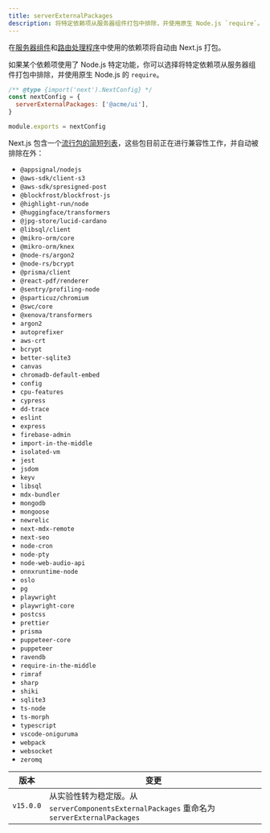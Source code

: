 ```yaml
---
title: serverExternalPackages
description: 将特定依赖项从服务器组件打包中排除，并使用原生 Node.js `require`。
---
```


在[服务器组件](/docs/nextjs-cn/app/building-your-application/rendering/server-components)和[路由处理程序](/docs/nextjs-cn/app/building-your-application/routing/index/route-handlers)中使用的依赖项将自动由 Next.js 打包。

如果某个依赖项使用了 Node.js 特定功能，你可以选择将特定依赖项从服务器组件打包中排除，并使用原生 Node.js 的 `require`。

```js
/** @type {import('next').NextConfig} */
const nextConfig = {
  serverExternalPackages: ['@acme/ui'],
}

module.exports = nextConfig
```

Next.js 包含一个[流行包的简短列表](https://github.com/vercel/next.js/blob/canary/packages/next/src/lib/server-external-packages.json)，这些包目前正在进行兼容性工作，并自动被排除在外：

- `@appsignal/nodejs`
- `@aws-sdk/client-s3`
- `@aws-sdk/spresigned-post`
- `@blockfrost/blockfrost-js`
- `@highlight-run/node`
- `@huggingface/transformers`
- `@jpg-store/lucid-cardano`
- `@libsql/client`
- `@mikro-orm/core`
- `@mikro-orm/knex`
- `@node-rs/argon2`
- `@node-rs/bcrypt`
- `@prisma/client`
- `@react-pdf/renderer`
- `@sentry/profiling-node`
- `@sparticuz/chromium`
- `@swc/core`
- `@xenova/transformers`
- `argon2`
- `autoprefixer`
- `aws-crt`
- `bcrypt`
- `better-sqlite3`
- `canvas`
- `chromadb-default-embed`
- `config`
- `cpu-features`
- `cypress`
- `dd-trace`
- `eslint`
- `express`
- `firebase-admin`
- `import-in-the-middle`
- `isolated-vm`
- `jest`
- `jsdom`
- `keyv`
- `libsql`
- `mdx-bundler`
- `mongodb`
- `mongoose`
- `newrelic`
- `next-mdx-remote`
- `next-seo`
- `node-cron`
- `node-pty`
- `node-web-audio-api`
- `onnxruntime-node`
- `oslo`
- `pg`
- `playwright`
- `playwright-core`
- `postcss`
- `prettier`
- `prisma`
- `puppeteer-core`
- `puppeteer`
- `ravendb`
- `require-in-the-middle`
- `rimraf`
- `sharp`
- `shiki`
- `sqlite3`
- `ts-node`
- `ts-morph`
- `typescript`
- `vscode-oniguruma`
- `webpack`
- `websocket`
- `zeromq`

| 版本      | 变更                                                                                        |
| --------- | ------------------------------------------------------------------------------------------- |
| `v15.0.0` | 从实验性转为稳定版。从 `serverComponentsExternalPackages` 重命名为 `serverExternalPackages` |
